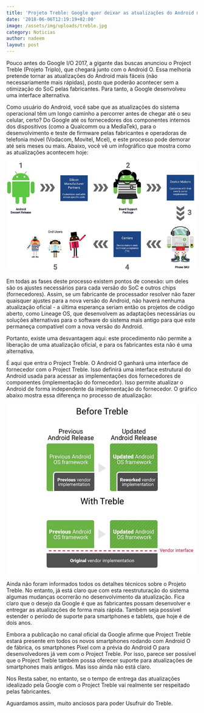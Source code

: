 ```yaml
---
title: 'Projeto Treble: Google quer deixar as atualizações do Android mais fáceis'
date: '2018-06-06T12:19:19+02:00'
image: /assets/img/uploads/treble.jpg
category: Noticias
author: nadeem
layout: post
---
```

Pouco antes do Google I/O 2017, a gigante das buscas anunciou o Project Treble (Projeto Triplo), que chegará junto com o Android O. Essa melhoria pretende tornar as atualizações do Android mais fáceis (não necessariamente mais rápidas), posto que poderão acontecer sem a otimização do SoC pelas fabricantes. Para tanto, a Google desenvolveu uma interface alternativa.

Como usuário do Android, você sabe que as atualizações do sistema operacional têm um longo caminho a percorrer antes de chegar até o seu celular, certo? Do Google até os fornecedores dos componentes internos dos dispositivos (como a Qualcomm ou a MediaTek), para o desenvolvimento e teste de firmware pelas fabricantes e operadoras de telefonia móvel (Vodacom, Movitel, Mcel), e este processo pode demorar até seis meses ou mais. Abaixo, você vê um infográfico que mostra como as atualizações acontecem hoje:

![](/assets/img/uploads/google-android-update-flowchart-w782.jpg)

Em todas as fases deste processo existem pontos de conexão: um deles são os ajustes necessários para cada versão do SoC e outros chips (fornecedores). Assim, se um fabricante de processador resolver não fazer quaisquer ajustes para a nova versão do Android, não haverá nenhuma atualização oficial - a última esperança seriam então os projetos de código aberto, como Lineage OS, que desenvolvem as adaptações necessárias ou soluções alternativas para o software do sistema mais antigo para que este permaneça compatível com a nova versão do Android.

Portanto, existe uma desvantagem aqui: este procedimento não permite a liberação de uma atualização oficial, e para os fabricantes esta não é uma alternativa.

É aqui que entra o Project Treble. O Android O ganhará uma interface de fornecedor com o Project Treble. Isso definirá uma interface estrutural do Android usada para acessar as implementações dos fornecedores de componentes (implementação do fornecedor). Isso permite atualizar o Android de forma independente da implementação do fornecedor. O gráfico abaixo mostra essa diferença no processo de atualização:

![](/assets/img/uploads/project-treble-changes-w782.jpg)

Ainda não foram informados todos os detalhes técnicos sobre o Projeto Treble. No entanto, já está claro que com esta reestruturação do sistema algumas mudanças ocorrerão no desenvolvimento da atualização. Fica claro que o desejo da Google é que as fabricantes possam desenvolver e entregar as atualizações de forma mais rápida. Também seja possível estender o período de suporte para smartphones e tablets, que hoje é de dois anos.



Embora a publicação no canal oficial da Google afirme que Project Treble estará presente em todos os novos smartphones rodando com Android O de fábrica, os smartphones Pixel com a prévia do Android O para desenvolvedores já vem com o Project Treble. Por isso, parece ser possível que o Project Treble também possa oferecer suporte para atualizações de smartphones mais antigos. Mas isso ainda não está claro.


Nos Resta saber, no entanto, se o tempo de entrega das atualizações idealizado pela Google com o Project Treble vai realmente ser respeitado pelas fabricantes.

Aguardamos assim, muito anciosos para poder Usufruir do Treble.
